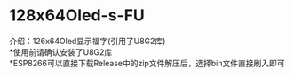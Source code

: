 # 128x64Oled-s-FU
介绍：126x64Oled显示福字(引用了U8G2库)  
*使用前请确认安装了U8G2库  
*ESP8266可以直接下载Release中的zip文件解压后，选择bin文件直接刷入即可  
